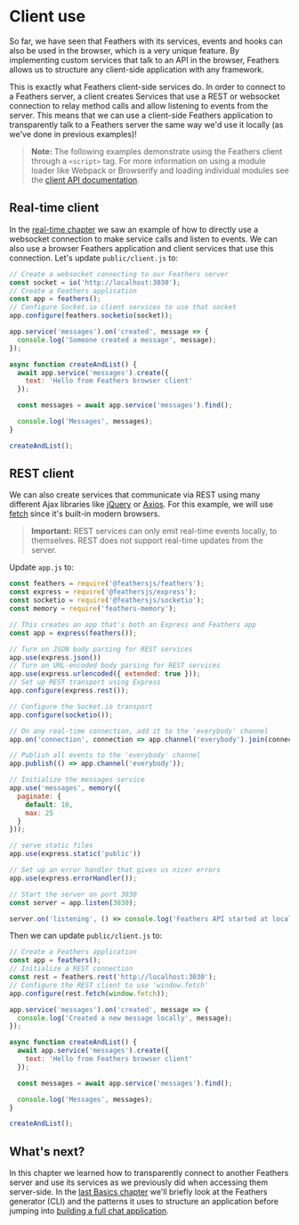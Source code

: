 # Client use

So far, we have seen that Feathers with its services, events and hooks can also be used in the browser, which is a very unique feature. By implementing custom services that talk to an API in the browser, Feathers allows us to structure any client-side application with any framework. 

This is exactly what Feathers client-side services do. In order to connect to a Feathers server, a client creates Services that use a REST or websocket connection to relay method calls and allow listening to events from the server. This means that we can use a client-side Feathers application to transparently talk to a Feathers server the same way we'd use it locally (as we've done in previous examples)!

> __Note:__ The following examples demonstrate using the Feathers client through a `<script>` tag. For more information on using a module loader like Webpack or Browserify and loading individual modules see the [client API documentation](../../api/client.md).

## Real-time client

In the [real-time chapter](./real-time.md) we saw an example of how to directly use a websocket connection to make service calls and listen to events. We can also use a browser Feathers application and client services that use this connection. Let's update `public/client.js` to:

```js
// Create a websocket connecting to our Feathers server
const socket = io('http://localhost:3030');
// Create a Feathers application
const app = feathers();
// Configure Socket.io client services to use that socket
app.configure(feathers.socketio(socket));

app.service('messages').on('created', message => {
  console.log('Someone created a message', message);
});

async function createAndList() {
  await app.service('messages').create({
    text: 'Hello from Feathers browser client'
  });

  const messages = await app.service('messages').find();

  console.log('Messages', messages);
}

createAndList();
```

## REST client

We can also create services that communicate via REST using many different Ajax libraries like [jQuery](https://jquery.com) or [Axios](https://github.com/axios/axios). For this example, we will use [fetch](https://developer.mozilla.org/en-US/docs/Web/API/Fetch_API) since it's built-in modern browsers.

> __Important:__ REST services can only emit real-time events locally, to themselves. REST does not support real-time updates from the server.

Update `app.js` to:

```js
const feathers = require('@feathersjs/feathers');
const express = require('@feathersjs/express');
const socketio = require('@feathersjs/socketio');
const memory = require('feathers-memory');

// This creates an app that's both an Express and Feathers app
const app = express(feathers());

// Turn on JSON body parsing for REST services
app.use(express.json())
// Turn on URL-encoded body parsing for REST services
app.use(express.urlencoded({ extended: true }));
// Set up REST transport using Express
app.configure(express.rest());

// Configure the Socket.io transport
app.configure(socketio());

// On any real-time connection, add it to the 'everybody' channel
app.on('connection', connection => app.channel('everybody').join(connection));

// Publish all events to the 'everybody' channel
app.publish(() => app.channel('everybody'));

// Initialize the messages service
app.use('messages', memory({
  paginate: {
    default: 10,
    max: 25
  }
}));

// serve static files
app.use(express.static('public'))

// Set up an error handler that gives us nicer errors
app.use(express.errorHandler());

// Start the server on port 3030
const server = app.listen(3030);

server.on('listening', () => console.log('Feathers API started at localhost:3030'));
```
Then we can update `public/client.js` to:

```js
// Create a Feathers application
const app = feathers();
// Initialize a REST connection
const rest = feathers.rest('http://localhost:3030');
// Configure the REST client to use 'window.fetch'
app.configure(rest.fetch(window.fetch));

app.service('messages').on('created', message => {
  console.log('Created a new message locally', message);
});

async function createAndList() {
  await app.service('messages').create({
    text: 'Hello from Feathers browser client'
  });

  const messages = await app.service('messages').find();

  console.log('Messages', messages);
}

createAndList();
```

## What's next?

In this chapter we learned how to transparently connect to another Feathers server and use its services as we previously did when accessing them server-side. In the [last Basics chapter](./generator.md) we'll briefly look at the Feathers generator (CLI) and the patterns it uses to structure an application before jumping into [building a full chat application](../chat/readme.md).
